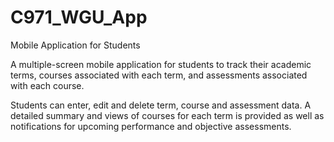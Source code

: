 # C971_WGU_App
Mobile Application for Students


A multiple-screen mobile application for students to track their academic terms, courses associated with each term, and assessments associated with each course.

Students can enter, edit and delete term, course and assessment data. A detailed summary and views of courses for each term is provided as well as notifications for upcoming performance and objective assessments. 
